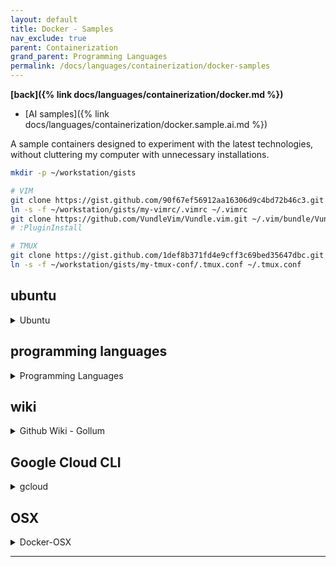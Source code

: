 ```yaml
---
layout: default
title: Docker - Samples
nav_exclude: true
parent: Containerization
grand_parent: Programming Languages
permalink: /docs/languages/containerization/docker-samples
---
```


__[back]({% link docs/languages/containerization/docker.md %})__

- [AI samples]({% link docs/languages/containerization/docker.sample.ai.md %})

A sample containers designed to experiment with the latest technologies,
without cluttering my computer with unnecessary installations.

```bash
mkdir -p ~/workstation/gists

# VIM
git clone https://gist.github.com/90f67ef56912aa16306d9c4bd72b46c3.git ~/workstation/gists/my-vimrc
ln -s -f ~/workstation/gists/my-vimrc/.vimrc ~/.vimrc
git clone https://github.com/VundleVim/Vundle.vim.git ~/.vim/bundle/Vundle.vim
# :PluginInstall

# TMUX
git clone https://gist.github.com/1def8b371fd4e9cff3c69bed35647dbc.git ~/workstation/gists/my-tmux-conf
ln -s -f ~/workstation/gists/my-tmux-conf/.tmux.conf ~/.tmux.conf
```

## ubuntu

<details markdown="block">
  <summary>
    Ubuntu
  </summary>

A Linux Docker container designed to experiment with the latest technologies,
without cluttering my computer with unnecessary installations.

```bash
# a docker for playing with new linux tools
# https://hub.docker.com/_/ubuntu
# $> docker image ls
#
# Automatically REMOVE THE CONTAINER when it exits
# $> mkdir -p ~/Downloads/temp
docker run \
  --name linux-learning --rm \
  --mount src=`realpath ~/Downloads/temp`,target=/home/local,type=bind \
  --workdir /home/local \
  -it ubuntu:22.04 bash
  # -p 8086:8086 \
  # --mount src=`pwd`,target=/home/local,type=bind \

# DETACH
# $> mkdir -p ~/Downloads/temp
docker run \
  --detach \
  --name linux-learning \
  --mount src=`realpath ~/Downloads/temp`,target=/home/local,type=bind \
  --workdir /home/local \
  -it ubuntu:22.04 bash
  # -p 8086:8086 \
  # --mount src=`pwd`,target=/home/local,type=bind \
# ...
docker exec -it linux-learning bash
docker stop linux-learning
docker start linux-learning
docker rm linux-learning
```

```sh
apt-get update
apt-get upgrade
apt-get install -y curl wget git vim

# gvm
# https://github.com/moovweb/gvm
apt-get install bison
apt-get install -y bsdmainutils binutils gcc make
bash < <(curl -s -S -L https://raw.githubusercontent.com/moovweb/gvm/master/binscripts/gvm-installer)
# Please restart your terminal session or to get started right away run
#  `source /root/.gvm/scripts/gvm`
#
# GVM USAGE
# gvm listall
# gvm install go1.22.1 -B
# gvm use go1.22.1
# gvm list

# pyenv
# Simple Python version management
# https://github.com/pyenv/pyenv
apt-get install -y zlib1g-dev
apt-get install -y make build-essential libssl-dev zlib1g-dev libbz2-dev libreadline-dev libsqlite3-dev wget curl llvm libncurses5-dev libncursesw5-dev xz-utils tk-dev libffi-dev liblzma-dev git
curl https://pyenv.run | bash
# Load pyenv-virtualenv
#  `export PYENV_ROOT="$HOME/.pyenv"`
#  `[[ -d $PYENV_ROOT/bin ]] && export PATH="$PYENV_ROOT/bin:$PATH"`
#  `eval "$(pyenv init -)"`
#
# PYENV USAGE
# pyenv install --list
# pyenv install -v 3.10.10
# pyenv install -v 3.12.2
# pyenv local 3.12.2
# pyenv versions

# nvm
# Node Version Manager - POSIX-compliant bash script to manage multiple active node.js versions
# https://github.com/nvm-sh/nvm
curl -o- https://raw.githubusercontent.com/nvm-sh/nvm/v0.39.7/install.sh | bash
# start using nvm or run the following to use it now
#  `export NVM_DIR="$HOME/.nvm"`
#  `[ -s "$NVM_DIR/nvm.sh" ] && \. "$NVM_DIR/nvm.sh"  # This loads nvm`
#  `[ -s "$NVM_DIR/bash_completion" ] && \. "$NVM_DIR/bash_completion"  # This loads nvm bash_completion`
#
# NVM USAGE
# nvm ls-remote
# nvm install v21.7.1
# nvm use v21.7.1

# rvm
# Ruby Version Manager (RVM)
# RVM is a command-line tool which allows you to easily install, manage, and
# work with multiple ruby environments from interpreters to sets of gems.
apt-get install -y bash make gnupg2 autoconf bison build-essential libssl-dev libyaml-dev libreadline6-dev zlib1g-dev libncurses5-dev libffi-dev libgdbm6 libgdbm-dev libdb-dev
# https://rvm.io/
# https://rvm.io/rvm/install
gpg2 --keyserver keyserver.ubuntu.com --recv-keys 409B6B1796C275462A1703113804BB82D39DC0E3 7D2BAF1CF37B13E2069D6956105BD0E739499BDB
curl -sSL https://get.rvm.io | bash -s stable
#  `source /usr/local/rvm/scripts/rvm`
#  `echo "source /usr/local/rvm/scripts/rvm" >> ~/.bash_profile`
# RVM USAGE
# https://rvm.io/rvm/basics
# rvm install 3.1.3
# rvm use 3.1.3
#
# Jekyll
# bundle install
# bundle exec jekyll serve --config _config_dev.yml --host 0.0.0.0 --port 8086
#  http://localhost:8086/

# rust
# Install Rust and Cargo
# https://doc.rust-lang.org/cargo/getting-started/installation.html
curl https://sh.rustup.rs -sSf | sh
# SSL peer certificate
apt-get install -y libssl-dev
# run one of the following (note the leading DOT):
#  `. "$HOME/.cargo/env"            # For sh/bash/zsh/ash/dash/pdksh`
#  `source "$HOME/.cargo/env.fish"  # For fish`
```

----
<br/>
<!-- Ubuntu -->
</details>

## programming languages

<details markdown="block">
  <summary>
    Programming Languages
  </summary>

A Docker container to experiment and learn new things without cluttering my computer with unnecessary installations.

```sh
mkdir -p ~/Downloads/temp
```

### Python

<details markdown="block">
  <summary>
    Python
  </summary>

```bash
# a docker for playing with Python
# https://hub.docker.com/_/python
# $> docker image ls
#
# Automatically REMOVE THE CONTAINER when it exits
docker run \
  --name python-learning --rm \
  --mount src=`realpath ~/Downloads/temp`,target=/home/local,type=bind \
  --workdir /home/local \
  -it python:3.12.2 bash
  # -p 8086:8086 \
  # --mount src=`pwd`,target=/home/local,type=bind \

# DETACH
docker run \
  --detach \
  --name python-learning \
  --mount src=`realpath ~/Downloads/temp`,target=/home/local,type=bind \
  --workdir /home/local \
  -it python:3.12.2 bash
  # -p 8086:8086 \
  # --mount src=`pwd`,target=/home/local,type=bind \
# ...
docker exec -it python-learning bash
docker stop python-learning
docker start python-learning
docker rm python-learning
```
<!-- Python -->
</details>

-----

<!-- Programming Languages -->
</details>

## wiki

<details markdown="block">
  <summary>
    Github Wiki - Gollum
  </summary>

```bash
# https://github.com/gollum/gollum/wiki/Gollum-via-Docker
# https://github.com/gollum/gollum#configuration
# https://github.com/gollum/gollum
#
# tells Docker to use the current working directory as the git repository you
# want to serve your wiki from
docker run \
  --name gh-wiki --rm \
  -p 4567:4567 \
  -v $(pwd):/wiki \
  gollumwiki/gollum:v5.3.0

docker stop gh-wiki
```

----
<br/>
<!-- Github Wiki - Gollum -->
</details>

## Google Cloud CLI

<details markdown="block">
  <summary>
    gcloud
  </summary>

```bash
# Google Cloud CLI Docker
# https://cloud.google.com/sdk/docs/downloads-docker
#
# Artifact Registry
# https://gcr.io/google.com/cloudsdktool/google-cloud-cli
docker pull gcr.io/google.com/cloudsdktool/google-cloud-cli:468.0.0

# $> mkdir -p ~/Downloads/temp
docker run \
  --name google-cloud-cli --rm \
  --mount src=`realpath ~/Downloads/temp`,target=/home/local,type=bind \
  --workdir /home/local \
  -it \
  gcr.io/google.com/cloudsdktool/google-cloud-cli:468.0.0 \
  bash

# https://github.com/sigoden/aichat/blob/601288029dd7affa2115547a70c74b21d2003b66/config.example.yaml#L83
# https://igorlima.github.io/unapologetic-snippets/docs/languages/shell/cli-ai#aichat
# https://igorlima.github.io/unapologetic-snippets/docs/languages/containerization/docker-samples-ai#aichat
gcloud auth application-default login
```

----
<br/>
<!-- gcloud -->
</details>

## OSX

<details markdown="block">
  <summary>
    Docker-OSX
  </summary>

Run macOS VM in a Docker! Run near native OSX-KVM in Docker! X11 Forwarding! CI/CD for OS X Security Research! Docker mac Containers.
- [Docker-OSX github](https://github.com/sickcodes/Docker-OSX)
  - _https://github.com/sickcodes/Docker-OSX_
- [Docker HUB](https://hub.docker.com/r/sickcodes/docker-osx)
  - _https://hub.docker.com/r/sickcodes/docker-osx_

----
<br/>
<!-- Docker-OSX -->
</details>

---

[^1]: [...](...)
